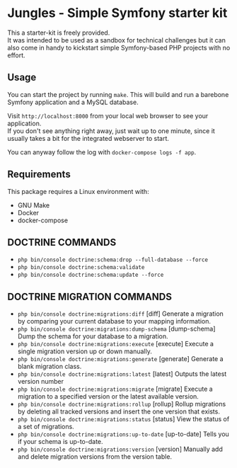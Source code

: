 # Jungles - Simple Symfony starter kit

This a starter-kit is freely provided.  
It was intended to be used as a sandbox for technical challenges but it can also come in handy to kickstart simple Symfony-based PHP projects with no effort.

## Usage

You can start the project by running `make`. This will build and run a barebone Symfony application and a MySQL database.

Visit `http://localhost:8000` from your local web browser to see your application.  
If you don't see anything right away, just wait up to one minute, since it usually takes a bit for the integrated webserver to start.

You can anyway follow the log with `docker-compose logs -f app`.

## Requirements

This package requires a Linux environment with:

* GNU Make
* Docker
* docker-compose


## DOCTRINE COMMANDS

- `php bin/console doctrine:schema:drop --full-database --force`
- `php bin/console doctrine:schema:validate`
- `php bin/console doctrine:schema:update --force`

## DOCTRINE MIGRATION COMMANDS

- `php bin/console doctrine:migrations:diff`                [diff] Generate a migration by comparing your current database to your mapping information.
- `php bin/console doctrine:migrations:dump-schema`         [dump-schema] Dump the schema for your database to a migration.
- `php bin/console doctrine:migrations:execute`             [execute] Execute a single migration version up or down manually.
- `php bin/console doctrine:migrations:generate`            [generate] Generate a blank migration class.
- `php bin/console doctrine:migrations:latest`              [latest] Outputs the latest version number
- `php bin/console doctrine:migrations:migrate`             [migrate] Execute a migration to a specified version or the latest available version.
- `php bin/console doctrine:migrations:rollup`              [rollup] Rollup migrations by deleting all tracked versions and insert the one version that exists.
- `php bin/console doctrine:migrations:status`              [status] View the status of a set of migrations.
- `php bin/console doctrine:migrations:up-to-date`          [up-to-date] Tells you if your schema is up-to-date.
- `php bin/console doctrine:migrations:version`             [version] Manually add and delete migration versions from the version table.